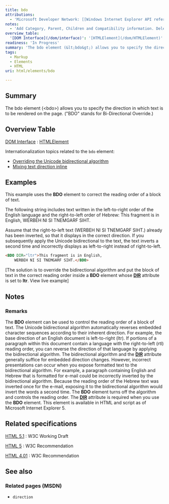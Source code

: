 ```yaml
---
title: bdo
attributions:
  - 'Microsoft Developer Network: [[Windows Internet Explorer API reference](http://msdn.microsoft.com/en-us/library/ie/hh828809%28v=vs.85%29.aspx) Article]'
notes:
  - 'Add Category, Parent, Children and Compatibility information. Delete HTML information sub section.'
overview_table:
  '[DOM Interface](/dom/interface)': '[HTMLElement](/dom/HTMLElement)'
readiness: 'In Progress'
summary: 'The bdo element (&lt;bdo&gt;) allows you to specify the direction in which text is to be rendered on the page. (&quot;BDO&quot; stands for Bi-Directional Override.)'
tags:
  - Markup
  - Elements
  - HTML
uri: html/elements/bdo

---
```

## Summary

The bdo element (&lt;bdo&gt;) allows you to specify the direction in which text is to be rendered on the page. (&quot;BDO&quot; stands for Bi-Directional Override.)

## Overview Table

[DOM Interface](/dom/interface)
:   [HTMLElement](/dom/HTMLElement)

Internationalization topics related to the `bdo` element:

-   [Overriding the Unicode bidirectional algorithm](http://www.w3.org/International/techniques/authoring-html#bdo)
-   [Mixing text direction inline](http://www.w3.org/International/techniques/authoring-html#inline)

## Examples

This example uses the **BDO** element to correct the reading order of a block of text.

The following string includes text written in the left-to-right order of the English language and the right-to-left order of Hebrew: This fragment is in English, WERBEH NI SI TNEMGARF SIHT.

Assume that the right-to-left text (WERBEH NI SI TNEMGARF SIHT.) already has been inverted, so that it displays in the correct direction. If you subsequently apply the Unicode bidirectional to the text, the text inverts a second time and incorrectly displays as left-to-right instead of right-to-left.

``` html
<BDO DIR="ltr">This fragment is in English,
    WERBEH NI SI TNEMGARF SIHT.</BDO>
```

[The solution is to override the bidirectional algorithm and put the block of text in the correct reading order inside a **BDO** element whose [**DIR**](/html/attributes/dir) attribute is set to **ltr**. View live example]

## Notes

### Remarks

The **BDO** element can be used to control the reading order of a block of text. The Unicode bidirectional algorithm automatically reverses embedded character sequences according to their inherent direction. For example, the base direction of an English document is left-to-right (ltr). If portions of a paragraph within this document contain a language with the right-to-left (rtl) reading order, you can reverse the direction of that language by applying the bidirectional algorithm. The bidirectional algorithm and the [**DIR**](/html/attributes/dir) attribute generally suffice for embedded direction changes. However, incorrect presentations can occur when you expose formatted text to the bidirectional algorithm. For example, a paragraph containing English and Hebrew that is formatted for e-mail could be incorrectly inverted by the bidirectional algorithm. Because the reading order of the Hebrew text was inverted once for the e-mail, exposing it to the bidirectional algorithm would invert the words a second time. The **BDO** element turns off the algorithm and controls the reading order. The [**DIR**](/html/attributes/dir) attribute is required when you use the **BDO** element. This element is available in HTML and script as of Microsoft Internet Explorer 5.

## Related specifications

[HTML 5.1](http://www.w3.org/TR/html51/text-level-semantics.html#the-bdo-element)
:   W3C Working Draft

[HTML 5](http://www.w3.org/TR/html5/text-level-semantics.html#the-bdo-element)
:   W3C Recommendation

[HTML 4.01](http://www.w3.org/TR/html401/struct/dirlang.html#edef-BDO)
:   W3C Recommendation

## See also

### Related pages (MSDN)

-   `direction`
